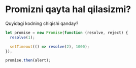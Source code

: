 # Promizni qayta hal qilasizmi?

Quyidagi kodning chiqishi qanday?

```js
let promise = new Promise(function (resolve, reject) {
  resolve(1);

  setTimeout(() => resolve(2), 1000);
});

promise.then(alert);
```
